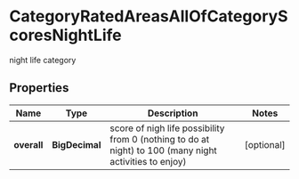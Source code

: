 

# CategoryRatedAreasAllOfCategoryScoresNightLife

night life category

## Properties

| Name | Type | Description | Notes |
|------------ | ------------- | ------------- | -------------|
|**overall** | **BigDecimal** | score of nigh life possibility from 0 (nothing to do at night) to 100 (many night activities to enjoy) |  [optional] |



